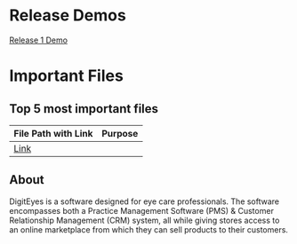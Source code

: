 # Release Demos

[Release 1 Demo](https://drive.google.com/file/d/1sm3_PLLYMYfqB0RurQO5x-Bm8RnhNuRc/view?usp=sharing)

# Important Files

## Top 5 most important files

| File Path with Link | Purpose |
|:----|:----|
|[Link](https://github.com/CloudedByLight/DigitEyes490/blob/main/digiteyes/src/components/optometristInvoices/InvoiceTable.tsx) | | Optometrist Invoice Table |


## About

DigitEyes is a software designed for eye care professionals. The software encompasses both a Practice Management Software (PMS) & Customer Relationship Management (CRM) system, all while giving stores access to an online marketplace from which they can sell products to their customers. 
